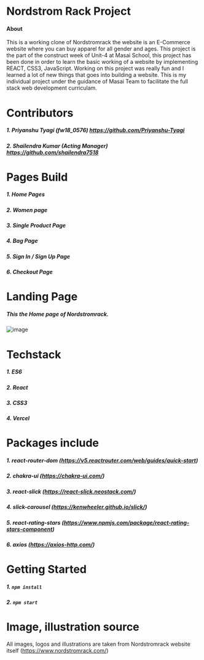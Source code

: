 
# Nordstrom Rack Project

#### About

 This is a working clone of Nordstromrack the website is an E-Commerce website where you can buy apparel for all gender and ages. This project is the part of the construct week of Unit-4 at Masai School, this project has been done in order to learn the basic working of a website by implementing REACT, CSS3, JavaScript. Working on this project was really fun and I learned a lot of new things that goes into building a website. This is my individual project under the guidance of Masai Team to facilitate the full stack web development curriculam.
 
 # Contributors
##### 1. Priyanshu Tyagi (fw18_0576)  https://github.com/Priyanshu-Tyagi
##### 2. Shailendra Kumar (Acting Manager)  https://github.com/shailendra7518

 # Pages Build
##### 1. Home Pages
##### 2. Women page
##### 3. Single Product Page
##### 4. Bag Page
##### 5. Sign In / Sign Up Page
##### 6. Checkout Page

# Landing Page
##### This the Home page of Nordstromrack.

![image](https://drive.google.com/uc?export=view&id=1-30wwOeYM92FrJY3K0Qtnzarv4HqIPN8)

# Techstack
##### 1. ES6
##### 2. React
##### 3. CSS3
##### 4. Vercel

# Packages include
##### 1. react-router-dom   (https://v5.reactrouter.com/web/guides/quick-start)
##### 2. chakra-ui          (https://chakra-ui.com/)
##### 3. react-slick        (https://react-slick.neostack.com/)
##### 4. slick-carousel     (https://kenwheeler.github.io/slick/)
##### 5. react-rating-stars (https://www.npmjs.com/package/react-rating-stars-component)
##### 6. axios              (https://axios-http.com/)



# Getting Started
##### 1. ```npm install```
##### 2. ```npm start```

# Image, illustration source

All images, logos and illustrations are taken from Nordstromrack website itself (https://www.nordstromrack.com/)
